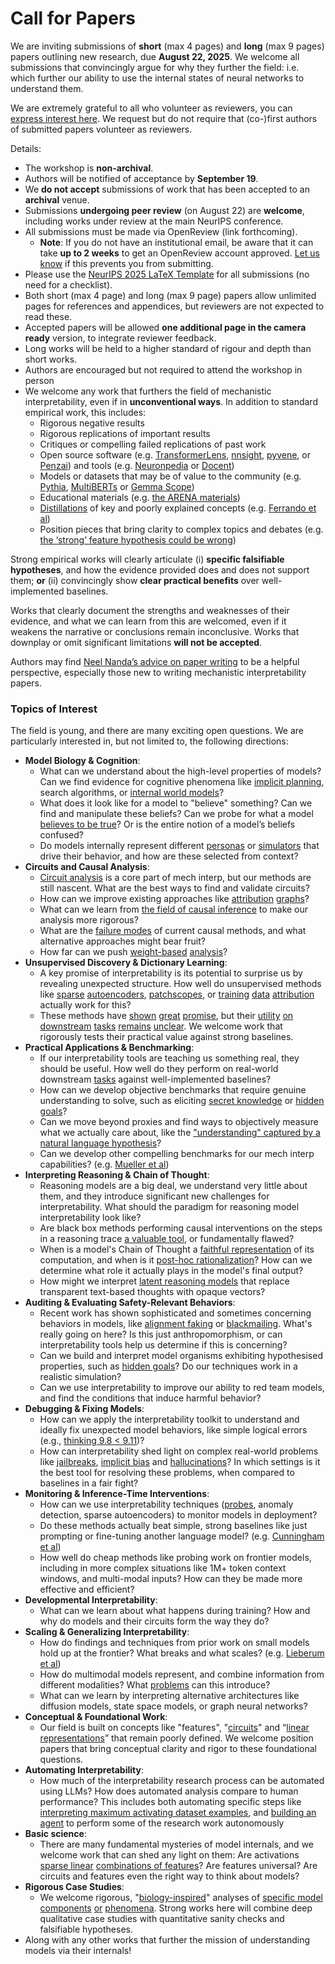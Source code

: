# Call for Papers
We are inviting submissions of **short** (max 4 pages) and **long** (max 9 pages) papers outlining new research, due **August 22, 2025**. We welcome all submissions that convincingly argue for why they further the field: i.e. which further our ability to use the internal states of neural networks to understand them. 

We are extremely grateful to all who volunteer as reviewers, you can [express interest here](https://www.google.com/url?q=https://docs.google.com/forms/d/e/1FAIpQLSdiw1SJllzoTz_nqzDTzTOGb9DV3W_truQyh-WvYj_QGIi7Mg/viewform?usp%3Ddialog&sa=D&source=editors&ust=1753967522276146&usg=AOvVaw3eNZJ6fn1zOxM4y-GLwGcW). We request but do not require that (co-)first authors of submitted papers volunteer as reviewers. 

Details: 
* The workshop is **non-archival**.
* Authors will be notified of acceptance by **September 19**.
* We **do not accept** submissions of work that has been accepted to an **archival** venue.
* Submissions **undergoing peer review** (on August 22) are **welcome**, including works under review at the main NeurIPS conference.
* All submissions must be made via OpenReview (link forthcoming).
  * **Note**: If you do not have an institutional email, be aware that it can take **up to 2 weeks** to get an OpenReview account approved. [Let us know](mailto:neurips2025@mechinterpworkshop.com) if this prevents you from submitting.
* Please use the [NeurIPS 2025 LaTeX Template](https://www.google.com/url?q=https://media.neurips.cc/Conferences/NeurIPS2025/Styles.zip&sa=D&source=editors&ust=1753967522278140&usg=AOvVaw18CE-n3jbh0_D0VghtjVbW) for all submissions (no need for a checklist).
* Both short (max 4 page) and long (max 9 page) papers allow unlimited pages for references and appendices, but reviewers are not expected to read these.
* Accepted papers will be allowed **one additional page in the camera ready** version, to integrate reviewer feedback.
* Long works will be held to a higher standard of rigour and depth than short works.
* Authors are encouraged but not required to attend the workshop in person
* We welcome any work that furthers the field of mechanistic interpretability, even if in **unconventional ways**. In addition to standard empirical work, this includes:
  * Rigorous negative results
  * Rigorous replications of important results
  * Critiques or compelling failed replications of past work
  * Open source software (e.g. [TransformerLens](https://www.google.com/url?q=https://github.com/neelnanda-io/TransformerLens&sa=D&source=editors&ust=1753967522279866&usg=AOvVaw2-Wh7hx__IqHR8WfpG249V), [nnsight](https://www.google.com/url?q=https://github.com/ndif-team/nnsight&sa=D&source=editors&ust=1753967522279989&usg=AOvVaw1SPOHE3cni5NlbUsfGirTT), [pyvene](https://www.google.com/url?q=https://github.com/stanfordnlp/pyvene/tree/main/pyvene/models/mlp&sa=D&source=editors&ust=1753967522280127&usg=AOvVaw0A0C_I8zJHMbtF7UHcoRiS), or [Penzai](https://www.google.com/url?q=https://github.com/google-deepmind/penzai&sa=D&source=editors&ust=1753967522280253&usg=AOvVaw00JM1b15l3TVg4lpJS2CGM)) and tools (e.g. [Neuronpedia](https://www.google.com/url?q=http://neuronpedia.org&sa=D&source=editors&ust=1753967522280382&usg=AOvVaw2jV_eOTmhu8b9ufLaNmD2A) or [Docent](https://www.google.com/url?q=https://transluce.org/introducing-docent&sa=D&source=editors&ust=1753967522280510&usg=AOvVaw3LT0PcIB5a8nqRrFk70UYS))
  * Models or datasets that may be of value to the community (e.g. [Pythia](https://www.google.com/url?q=https://arxiv.org/abs/2304.01373&sa=D&source=editors&ust=1753967522280760&usg=AOvVaw1VLwGRJkJccnfa1DJXpfop), [MultiBERTs](https://www.google.com/url?q=https://arxiv.org/abs/2106.16163&sa=D&source=editors&ust=1753967522280879&usg=AOvVaw3TmrQmxu0rXLztpoQ2L5p-) or [Gemma Scope](https://www.google.com/url?q=https://arxiv.org/abs/2408.05147&sa=D&source=editors&ust=1753967522280975&usg=AOvVaw0b_6yCouKwohRpIqnueMYC))
  * Educational materials (e.g. [the ARENA materials](https://www.google.com/url?q=https://arena3-chapter1-transformer-interp.streamlit.app/&sa=D&source=editors&ust=1753967522281219&usg=AOvVaw1WQamCOeAo2ek8NBkWJP8J))
  * [Distillations](https://www.google.com/url?q=https://distill.pub/2017/research-debt/&sa=D&source=editors&ust=1753967522281366&usg=AOvVaw2n9ljaWQhoNf8ftj0JdHQL) of key and poorly explained concepts (e.g. [Ferrando et al](https://www.google.com/url?q=https://arxiv.org/abs/2405.00208&sa=D&source=editors&ust=1753967522281594&usg=AOvVaw3tyXuBiaKl6uQkyrH6mgKc))
  * Position pieces that bring clarity to complex topics and debates (e.g. [the ‘strong’ feature hypothesis could be wrong](https://www.google.com/url?q=https://www.alignmentforum.org/posts/tojtPCCRpKLSHBdpn/the-strong-feature-hypothesis-could-be-wrong&sa=D&source=editors&ust=1753967522282204&usg=AOvVaw1RFn4sAZwqsteLGemhDAaQ))

Strong empirical works will clearly articulate (i) **specific falsifiable hypotheses**, and how the evidence provided does and does not support them; **or** (ii) convincingly show **clear practical benefits** over well-implemented baselines. 

Works that clearly document the strengths and weaknesses of their evidence, and what we can learn from this are welcomed, even if it weakens the narrative or conclusions remain inconclusive. Works that downplay or omit significant limitations **will not be accepted**. 

Authors may find [Neel Nanda’s advice on paper writing](https://www.google.com/url?q=https://www.alignmentforum.org/posts/eJGptPbbFPZGLpjsp/highly-opinionated-advice-on-how-to-write-ml-papers&sa=D&source=editors&ust=1753967522284469&usg=AOvVaw2OingEqw5GxgoaCyVXhZM1) to be a helpful perspective, especially those new to writing mechanistic interpretability papers. 
### Topics of Interest
The field is young, and there are many exciting open questions. We are particularly interested in, but not limited to, the following directions: 
* **Model Biology & Cognition**:
  * What can we understand about the high-level properties of models? Can we find evidence for cognitive phenomena like [implicit planning](https://www.google.com/url?q=https://transformer-circuits.pub/2025/attribution-graphs/biology.html%23dives-poems&sa=D&source=editors&ust=1753967522285516&usg=AOvVaw2CsqzFJOtzun7WuVOkd2k9), search algorithms, or [internal world models](https://www.google.com/url?q=https://arxiv.org/abs/2210.13382&sa=D&source=editors&ust=1753967522285704&usg=AOvVaw13xIOzvGdrvIsPZ9XZbvD1)?
  * What does it look like for a model to "believe" something? Can we find and manipulate these beliefs? Can we probe for what a model [believes to be true](https://www.google.com/url?q=https://arxiv.org/abs/2310.06824&sa=D&source=editors&ust=1753967522286071&usg=AOvVaw24ITc9vBrhDoHsM901vcF3)? Or is the entire notion of a model’s beliefs confused?
  * Do models internally represent different [personas](https://www.google.com/url?q=https://arxiv.org/abs/2406.12094&sa=D&source=editors&ust=1753967522286387&usg=AOvVaw064uj5uWn0mvhxUylSMjA6) or [simulators](https://www.google.com/url?q=https://www.nature.com/articles/s41586-023-06647-8&sa=D&source=editors&ust=1753967522286509&usg=AOvVaw23TWGMX3gSWLSkwalgCUYj) that drive their behavior, and how are these selected from context?
* **Circuits and Causal Analysis**:
  * [Circuit analysis](https://www.google.com/url?q=https://distill.pub/2020/circuits/zoom-in/&sa=D&source=editors&ust=1753967522286867&usg=AOvVaw1K3313zNMbLjLExQ9hCjrL) is a core part of mech interp, but our methods are still nascent. What are the best ways to find and validate circuits?
  * How can we improve existing approaches like [attribution](https://www.google.com/url?q=https://arxiv.org/abs/2406.11944&sa=D&source=editors&ust=1753967522287263&usg=AOvVaw0u1F8LcM9Ty99h6JgLPuti) [graphs](https://www.google.com/url?q=https://transformer-circuits.pub/2025/attribution-graphs/methods.html&sa=D&source=editors&ust=1753967522287396&usg=AOvVaw1cUwrTDg4u_Wk3RIgSRQeM)?
  * What can we learn from [the field of causal inference](https://www.google.com/url?q=https://arxiv.org/abs/2407.04690&sa=D&source=editors&ust=1753967522287601&usg=AOvVaw00RClei0YGyNOVUOGMSfa_) to make our analysis more rigorous?
  * What are the [failure modes](https://www.google.com/url?q=https://arxiv.org/abs/2307.15771&sa=D&source=editors&ust=1753967522287842&usg=AOvVaw2K2cEsa2dt6YhIrN2vxgcs) of current causal methods, and what alternative approaches might bear fruit?
  * How far can we push [weight-based](https://www.google.com/url?q=https://arxiv.org/abs/2301.05217&sa=D&source=editors&ust=1753967522288156&usg=AOvVaw2KfnARgjLitrljuDTIPj9g) [analysis](https://www.google.com/url?q=https://arxiv.org/abs/2410.08417&sa=D&source=editors&ust=1753967522288259&usg=AOvVaw2J_Ay8P6HeAL_YODRfksJ9)?
* **Unsupervised Discovery & Dictionary Learning**:
  * A key promise of interpretability is its potential to surprise us by revealing unexpected structure. How well do unsupervised methods like [sparse](https://www.google.com/url?q=https://arxiv.org/abs/2103.15949&sa=D&source=editors&ust=1753967522288763&usg=AOvVaw1lP7j5cV22O1hGs3XN_LqB) [autoencoders](https://www.google.com/url?q=https://transformer-circuits.pub/2023/monosemantic-features&sa=D&source=editors&ust=1753967522288893&usg=AOvVaw18xoCxPBc_uxR72yt0d0Nj), [patch](https://www.google.com/url?q=https://arxiv.org/abs/2401.06102&sa=D&source=editors&ust=1753967522289011&usg=AOvVaw2iJZJV2Vu_6YVJF7Nal_p2)[scopes](https://www.google.com/url?q=https://arxiv.org/abs/2403.10949v2&sa=D&source=editors&ust=1753967522289090&usg=AOvVaw2m31TW5jGe2Peozp_YzKCu), or [training](https://www.google.com/url?q=https://proceedings.mlr.press/v70/koh17a?ref%3Dhttps://githubhelp.com&sa=D&source=editors&ust=1753967522289231&usg=AOvVaw3GovVUfC8FvkbptukGw9OZ) [data](https://www.google.com/url?q=https://arxiv.org/abs/2308.03296&sa=D&source=editors&ust=1753967522289329&usg=AOvVaw2sbUrUNW4AlifTq7oYU8Y4) [attribution](https://www.google.com/url?q=https://arxiv.org/abs/2205.11482&sa=D&source=editors&ust=1753967522289431&usg=AOvVaw0P0tSgwYK-QqKkwhn9DuTE) actually work for this?
  * These methods have [shown](https://www.google.com/url?q=https://transformer-circuits.pub/2024/scaling-monosemanticity/index.html&sa=D&source=editors&ust=1753967522289685&usg=AOvVaw1rcPP4JkpWUaG3jj2BdTtq) [great](https://www.google.com/url?q=https://transformer-circuits.pub/2025/attribution-graphs/biology.html&sa=D&source=editors&ust=1753967522289822&usg=AOvVaw397IGxBR-DFUKrrCb9Mnv7) [promise](https://www.google.com/url?q=https://arxiv.org/abs/2503.10965&sa=D&source=editors&ust=1753967522289920&usg=AOvVaw2PWp47a_1FsT_zjQn-kyNE), but their [utility](https://www.google.com/url?q=https://arxiv.org/abs/2502.16681&sa=D&source=editors&ust=1753967522290040&usg=AOvVaw1e2umssimSMeFO0uoX5CT4) [on](https://www.google.com/url?q=https://www.tilderesearch.com/blog/sieve&sa=D&source=editors&ust=1753967522290153&usg=AOvVaw3bqfM9tMwy_lvRJSAOTxPt) [downstream](https://www.google.com/url?q=https://arxiv.org/abs/2501.17148&sa=D&source=editors&ust=1753967522290270&usg=AOvVaw1GbH5AgigoEoThDVN4aey-) [tasks](https://www.google.com/url?q=https://transformer-circuits.pub/2024/features-as-classifiers/index.html&sa=D&source=editors&ust=1753967522290421&usg=AOvVaw0ajRitqPyHeoA9FsfSTARb) [remains](https://www.google.com/url?q=https://arxiv.org/abs/2502.04382&sa=D&source=editors&ust=1753967522290535&usg=AOvVaw1v7Z3w4lkvansmAqr5KmRw) [unclear](https://www.google.com/url?q=https://www.alignmentforum.org/posts/4uXCAJNuPKtKBsi28/negative-results-for-saes-on-downstream-tasks&sa=D&source=editors&ust=1753967522290717&usg=AOvVaw3JoiLqAWRmRIBlqv9DDYph). We welcome work that rigorously tests their practical value against strong baselines.
* **Practical Applications & Benchmarking**:
  * If our interpretability tools are teaching us something real, they should be useful. How well do they perform on real-world downstream [tasks](https://www.google.com/url?q=https://www.lesswrong.com/posts/wGRnzCFcowRCrpX4Y/downstream-applications-as-validation-of-interpretability&sa=D&source=editors&ust=1753967522291483&usg=AOvVaw0zWvMROrvaduYXGQeNnrUI) against well-implemented baselines?
  * How can we develop objective benchmarks that require genuine understanding to solve, such as eliciting [secret knowledge](https://www.google.com/url?q=https://arxiv.org/abs/2505.14352&sa=D&source=editors&ust=1753967522291892&usg=AOvVaw3_SjeOJb7IfczdbTZufxdb) or [hidden goals](https://www.google.com/url?q=https://arxiv.org/abs/2503.10965&sa=D&source=editors&ust=1753967522292006&usg=AOvVaw0Ds4wHFje2JnYOFIFU-kXs)?
  * Can we move beyond proxies and find ways to objectively measure what we actually care about, like the ["understanding" captured by a natural language hypothesis](https://www.google.com/url?q=https://arxiv.org/abs/2502.04382&sa=D&source=editors&ust=1753967522292432&usg=AOvVaw19kx8zaUVmaBwGrbJY0eke)?
  * Can we develop other compelling benchmarks for our mech interp capabilities? (e.g. [Mueller et al](https://www.google.com/url?q=https://arxiv.org/abs/2504.13151&sa=D&source=editors&ust=1753967522292741&usg=AOvVaw3tPfNdTA1Ra7ifxOUhpvTY))
* **Interpreting Reasoning & Chain of Thought**:
  * Reasoning models are a big deal, we understand very little about them, and they introduce significant new challenges for interpretability. What should the paradigm for reasoning model interpretability look like?
  * Are black box methods performing causal interventions on the steps in a reasoning trace [a valuable tool](https://www.google.com/url?q=https://arxiv.org/abs/2506.19143&sa=D&source=editors&ust=1753967522293525&usg=AOvVaw389NUG14Ceppr3S7Gg89pu), or fundamentally flawed?
  * When is a model's Chain of Thought a [faithful representation](https://www.google.com/url?q=https://arxiv.org/abs/2305.04388&sa=D&source=editors&ust=1753967522293799&usg=AOvVaw0mywiwmJwjXAcvlos3bcIE) of its computation, and when is it [post-hoc rationalization](https://www.google.com/url?q=https://arxiv.org/abs/2503.08679&sa=D&source=editors&ust=1753967522293981&usg=AOvVaw26IVpQiEo8D095z3r37dpe)? How can we determine what role it actually plays in the model's final output?
  * How might we interpret [latent reasoning models](https://www.google.com/url?q=https://arxiv.org/abs/2412.06769&sa=D&source=editors&ust=1753967522294334&usg=AOvVaw2mYaZzBYgzfN4lvuCLHvbL) that replace transparent text-based thoughts with opaque vectors?
* **Auditing & Evaluating Safety-Relevant Behaviors**:
  * Recent work has shown sophisticated and sometimes concerning behaviors in models, like [alignment faking](https://www.google.com/url?q=https://arxiv.org/abs/2412.14093&sa=D&source=editors&ust=1753967522294869&usg=AOvVaw2C4bk9_JDZL5jMKUZf9lnv) or [blackmailing](https://www.google.com/url?q=https://www.anthropic.com/research/agentic-misalignment&sa=D&source=editors&ust=1753967522295010&usg=AOvVaw3j2LUjcajKhFFd28tmYZrh). What's really going on here? Is this just anthropomorphism, or can interpretability tools help us determine if this is concerning?
  * Can we build and interpret model organisms exhibiting hypothesised properties, such as [hidden goals](https://www.google.com/url?q=https://arxiv.org/abs/2503.10965&sa=D&source=editors&ust=1753967522295532&usg=AOvVaw2sNRWw5tPHo9OP5loU0UYG)? Do our techniques work in a realistic simulation?
  * Can we use interpretability to improve our ability to red team models, and find the conditions that induce harmful behavior?
* **Debugging & Fixing Models**:
  * How can we apply the interpretability toolkit to understand and ideally fix unexpected model behaviors, like simple logical errors (e.g., [thinking 9.8 < 9.11](https://www.google.com/url?q=https://transluce.org/observability-interface&sa=D&source=editors&ust=1753967522296335&usg=AOvVaw1CpkWverqNu7-4Q9xsUnfz))?
  * How can interpretability shed light on complex real-world problems like [jailbreaks](https://www.google.com/url?q=https://transformer-circuits.pub/2025/attribution-graphs/biology.html%23dives-jailbreak&sa=D&source=editors&ust=1753967522296682&usg=AOvVaw3tqV6uhXxVkJvVYC6pLaxl), [implicit bias](https://www.google.com/url?q=https://arxiv.org/abs/2506.10922&sa=D&source=editors&ust=1753967522296816&usg=AOvVaw2dsDqrGTw7N882vF9BJi4e) and [hallucinations](https://www.google.com/url?q=https://arxiv.org/abs/2411.14257&sa=D&source=editors&ust=1753967522296937&usg=AOvVaw13-XLfbqu-zSmx1WzUHHj_)? In which settings is it the best tool for resolving these problems, when compared to baselines in a fair fight?
* **Monitoring & Inference-Time Interventions**:
  * How can we use interpretability techniques ([probes](https://www.google.com/url?q=https://arxiv.org/abs/2102.12452&sa=D&source=editors&ust=1753967522297546&usg=AOvVaw3LS7b-QhpJRYPOg68n1VFJ), anomaly detection, sparse autoencoders) to monitor models in deployment?
  * Do these methods actually beat simple, strong baselines like just prompting or fine-tuning another language model? (e.g. [Cunningham et al](https://www.google.com/url?q=https://alignment.anthropic.com/2025/cheap-monitors/&sa=D&source=editors&ust=1753967522297982&usg=AOvVaw0DoSlRDuChuNT6iZ19u7GV))
  * How well do cheap methods like probing work on frontier models, including in more complex situations like 1M+ token context windows, and multi-modal inputs? How can they be made more effective and efficient?
* **Developmental Interpretability**:
  * What can we learn about what happens during training? How and why do models and their circuits form the way they do?
* **Scaling & Generalizing Interpretability**:
  * How do findings and techniques from prior work on small models hold up at the frontier? What breaks and what scales? (e.g. [Lieberum et al](https://www.google.com/url?q=https://arxiv.org/abs/2307.09458&sa=D&source=editors&ust=1753967522299158&usg=AOvVaw3KV8ORe_TgGf2s1do5Fwnv))
  * How do multimodal models represent, and combine information from different modalities? What [problems](https://www.google.com/url?q=https://openreview.net/pdf?id%3DVUhRdZp8ke&sa=D&source=editors&ust=1753967522299486&usg=AOvVaw1XKKgSq-j7Lu8I1kWeWBMM) can this introduce?
  * What can we learn by interpreting alternative architectures like diffusion models, state space models, or graph neural networks?
* **Conceptual & Foundational Work**:
  * Our field is built on concepts like "features", "[circuits](https://www.google.com/url?q=https://distill.pub/2020/circuits/zoom-in/&sa=D&source=editors&ust=1753967522300164&usg=AOvVaw3Dg1qpiavU-SfO5C7kO_-L)" and “[linear representations](https://www.google.com/url?q=https://transformer-circuits.pub/2024/july-update/index.html%23linear-representations&sa=D&source=editors&ust=1753967522300413&usg=AOvVaw1jPYgY8SOYAR-1rcYTNc3v)” that remain poorly defined. We welcome position papers that bring conceptual clarity and rigor to these foundational questions.
* **Automating Interpretability**:
  * How much of the interpretability research process can be automated using LLMs? How does automated analysis compare to human performance? This includes both automating specific steps like [interpreting maximum activating dataset examples](https://www.google.com/url?q=https://openaipublic.blob.core.windows.net/neuron-explainer/paper/index.html&sa=D&source=editors&ust=1753967522301440&usg=AOvVaw2gBfrLG2KHwNuLyyAoaREK), and [building an agent](https://www.google.com/url?q=https://arxiv.org/abs/2404.14394&sa=D&source=editors&ust=1753967522301588&usg=AOvVaw0JzPmhL73Cjj2EHUelHi9Q) to perform some of the research work autonomously
* **Basic science**:
  * There are many fundamental mysteries of model internals, and we welcome work that can shed any light on them: Are activations [sparse linear](https://www.google.com/url?q=https://arxiv.org/abs/1601.03764&sa=D&source=editors&ust=1753967522302200&usg=AOvVaw2GHOEZfxXGA2iSDV4FqniG) [combinations of features](https://www.google.com/url?q=https://transformer-circuits.pub/2022/toy_model/index.html&sa=D&source=editors&ust=1753967522302379&usg=AOvVaw00neAdVJc10wSwyB-vaXX2)? Are features universal? Are circuits and features even the right way to think about models?
* **Rigorous Case Studies**:
  * We welcome rigorous, "[biology-inspired](https://www.google.com/url?q=https://distill.pub/2020/circuits/curve-circuits/&sa=D&source=editors&ust=1753967522302870&usg=AOvVaw0U3kwa-TV-hAf_xjwwJbdL)" analyses of [specific model](https://www.google.com/url?q=https://arxiv.org/abs/2310.04625&sa=D&source=editors&ust=1753967522303030&usg=AOvVaw3VhsFVFmyqyQkcNwk3WU5-) [components](https://www.google.com/url?q=https://transformer-circuits.pub/2024/scaling-monosemanticity/index.html&sa=D&source=editors&ust=1753967522303176&usg=AOvVaw1RlWcdp9VBXQ38yklLEtM5) [or](https://www.google.com/url?q=https://arxiv.org/abs/2305.01610&sa=D&source=editors&ust=1753967522303260&usg=AOvVaw3mZtwwt7XpNO3w7yIU_q9w) [phenomena](https://www.google.com/url?q=https://arxiv.org/abs/2306.09346&sa=D&source=editors&ust=1753967522303351&usg=AOvVaw0N79eSUAO7mQS9RZo6xILS). Strong works here will combine deep qualitative case studies with quantitative sanity checks and falsifiable hypotheses.
* Along with any other works that further the mission of understanding models via their internals!